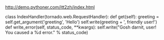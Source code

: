 http://demo.pythoner.com/itt2zh/index.html

class IndexHandler(tornado.web.RequestHandler):
    def get(self):
        greeting = self.get_argument('greeting', 'Hello')
        self.write(greeting + ', friendly user!')
    def write_error(self, status_code, **kwargs):
        self.write("Gosh darnit, user! You caused a %d error." % status_code)
